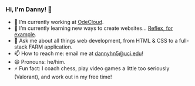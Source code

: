 ### Hi, I'm Danny! 👋

- 🔭 I’m currently working at [OdeCloud](https://odecloud.com).
- 🌱 I’m currently learning new ways to create websites... [Reflex, for example](https://reflex.dev/).
- 💬 Ask me about all things web development, from HTML & CSS to a full-stack FARM application.
- 📫 How to reach me: email me at dannyhn5@uci.edu!
- 😄 Pronouns: he/him.
- ⚡ Fun fact: I coach chess, play video games a little too seriously (Valorant), and work out in my free time! 
